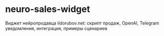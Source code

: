 # neuro-sales-widget
Виджет нейропродавца lidorubov.net: скрипт продаж, OpenAI, Telegram уведомления, интеграция, примеры сценариев
